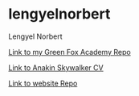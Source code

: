 # lengyelnorbert
Lengyel Norbert

[Link to my Green Fox Academy Repo](https://github.com/greenfox-academy/lengyelnorbert) 

[Link to Anakin Skywalker CV](https://lengyelnorbert.github.io/Anakin%20CV/w2d1.html) 

[Link to website Repo](https://github.com/lengyelnorbert/lengyelnorbert.github.io) 


